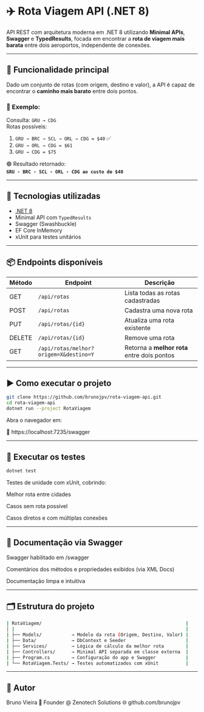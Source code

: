 # ✈️ Rota Viagem API (.NET 8)

API REST com arquitetura moderna em .NET 8 utilizando **Minimal APIs**, **Swagger** e **TypedResults**, focada em encontrar a **rota de viagem mais barata** entre dois aeroportos, independente de conexões.

---

## 🧠 Funcionalidade principal

Dado um conjunto de rotas (com origem, destino e valor), a API é capaz de encontrar o **caminho mais barato** entre dois pontos.

### 🧪 Exemplo:

Consulta: `GRU → CDG`  
Rotas possíveis:

1. `GRU → BRC → SCL → ORL → CDG = $40` ✅
2. `GRU → ORL → CDG = $61`
3. `GRU → CDG = $75`

🟢 Resultado retornado:  
**`GRU - BRC - SCL - ORL - CDG ao custo de $40`**

---

## 🔧 Tecnologias utilizadas

- [.NET 8](https://dotnet.microsoft.com/)
- Minimal API com `TypedResults`
- Swagger (Swashbuckle)
- EF Core InMemory
- xUnit para testes unitários

---

## 📦 Endpoints disponíveis

| Método | Endpoint                        | Descrição                                       |
|--------|---------------------------------|-------------------------------------------------|
| GET    | `/api/rotas`                    | Lista todas as rotas cadastradas                |
| POST   | `/api/rotas`                    | Cadastra uma nova rota                          |
| PUT    | `/api/rotas/{id}`               | Atualiza uma rota existente                     |
| DELETE | `/api/rotas/{id}`               | Remove uma rota                                 |
| GET    | `/api/rotas/melhor?origem=X&destino=Y` | Retorna a **melhor rota** entre dois pontos |

---

## ▶️ Como executar o projeto

```bash
git clone https://github.com/brunojpv/rota-viagem-api.git
cd rota-viagem-api
dotnet run --project RotaViagem
```

Abra o navegador em:

🔗 https://localhost:7235/swagger

---

## 🧪 Executar os testes

```bash
dotnet test
```

Testes de unidade com xUnit, cobrindo:

Melhor rota entre cidades

Casos sem rota possível

Casos diretos e com múltiplas conexões

---

## 📄 Documentação via Swagger

Swagger habilitado em /swagger

Comentários dos métodos e propriedades exibidos (via XML Docs)

Documentação limpa e intuitiva

---

## 🗂️ Estrutura do projeto

```bash
| RotaViagem/                                                     |
│ |                                                               |
| ├── Models/           → Modelo da rota (Origem, Destino, Valor) |
| ├── Data/             → DbContext e Seeder                      |
| ├── Services/         → Lógica de cálculo da melhor rota        |
| ├── Controllers/      → Minimal API separada em classe externa  |
| ├── Program.cs        → Configuração do app e Swagger           |
| └── RotaViagem.Tests/ → Testes automatizados com xUnit          |
```

---

## 👤 Autor
Bruno Vieira 
💼 Founder @ Zenotech Solutions 
🌐 github.com/brunojpv 
